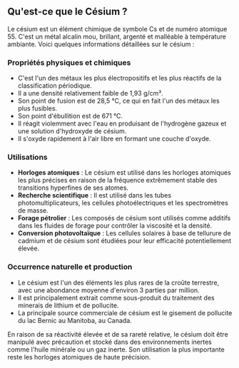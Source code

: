 ## Qu'est-ce que le Césium ?

Le césium est un élément chimique de symbole Cs et de numéro atomique 55. C'est un métal alcalin mou, brillant, argenté et malléable à température ambiante. Voici quelques informations détaillées sur le césium :

### Propriétés physiques et chimiques

- C'est l'un des métaux les plus électropositifs et les plus réactifs de la classification périodique.
- Il a une densité relativement faible de 1,93 g/cm³.
- Son point de fusion est de 28,5 °C, ce qui en fait l'un des métaux les plus fusibles.
- Son point d'ébullition est de 671 °C.
- Il réagit violemment avec l'eau en produisant de l'hydrogène gazeux et une solution d'hydroxyde de césium.
- Il s'oxyde rapidement à l'air libre en formant une couche d'oxyde.

### Utilisations

- **Horloges atomiques** : Le césium est utilisé dans les horloges atomiques les plus précises en raison de la fréquence extrêmement stable des transitions hyperfines de ses atomes.
- **Recherche scientifique** : Il est utilisé dans les tubes photomultiplicateurs, les cellules photoélectriques et les spectromètres de masse.
- **Forage pétrolier** : Les composés de césium sont utilisés comme additifs dans les fluides de forage pour contrôler la viscosité et la densité.
- **Conversion photovoltaïque** : Les cellules solaires à base de tellurure de cadmium et de césium sont étudiées pour leur efficacité potentiellement élevée.

### Occurrence naturelle et production

- Le césium est l'un des éléments les plus rares de la croûte terrestre, avec une abondance moyenne d'environ 3 parties par million.
- Il est principalement extrait comme sous-produit du traitement des minerais de lithium et de pollucite.
- La principale source commerciale de césium est le gisement de pollucite du lac Bernic au Manitoba, au Canada.

En raison de sa réactivité élevée et de sa rareté relative, le césium doit être manipulé avec précaution et stocké dans des environnements inertes comme l'huile minérale ou un gaz inerte. Son utilisation la plus importante reste les horloges atomiques de haute précision.